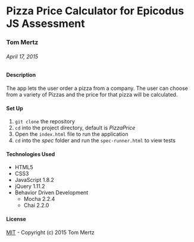 # Pizza Price Calculator for Epicodus JS Assessment

### Tom Mertz

###### April 17, 2015

#### Description

The app lets the user order a pizza from a company. The user can choose from a variety of Pizzas and the price for that pizza will be calculated.

#### Set Up

1. `git clone` the repository
2. `cd` into the project directory, default is *PizzaPrice*
3. Open the `index.html` file to run the application
4. `cd` into the *spec* folder and run the `spec-runner.html` to view tests

#### Technologies Used
* HTML5
* CSS3
* JavaScript 1.8.2
* jQuery 1.11.2
* Behavior Driven Development
  * Mocha 2.2.4
  * Chai 2.2.0


#### License

[MIT](https://gist.github.com/tfmertz/f59650110a594d4e226b) - Copyright (c) 2015 Tom Mertz
